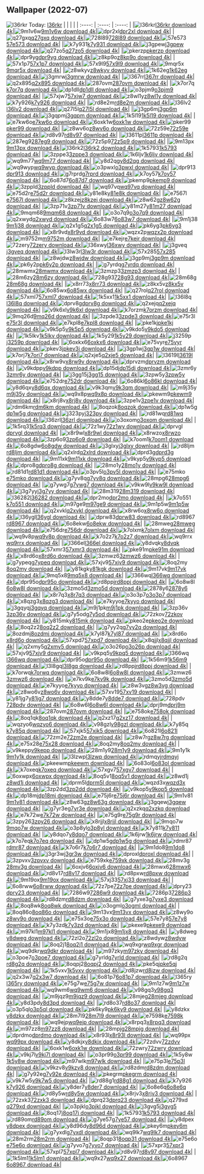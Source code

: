 ## Wallpaper (2022-07)
![l36rkr](https://w.wallhaven.cc/full/l3/wallhaven-l36rkr.jpg) Today: [l36rkr](https://th.wallhaven.cc/small/l3/l36rkr.jpg)
|      |      |      |
| :----: | :----: | :----: |
|![l36rkr](https://th.wallhaven.cc/small/l3/l36rkr.jpg)[l36rkr download 4k](https://wallhaven.cc/w/l36rkr)|![9m1v6w](https://th.wallhaven.cc/small/9m/9m1v6w.jpg)[9m1v6w download 4k](https://wallhaven.cc/w/9m1v6w)|![dpr2xl](https://th.wallhaven.cc/small/dp/dpr2xl.jpg)[dpr2xl download 4k](https://wallhaven.cc/w/dpr2xl)|
|![q27gxq](https://th.wallhaven.cc/small/q2/q27gxq.jpg)[q27gxq download 4k](https://wallhaven.cc/w/q27gxq)|![728l89](https://th.wallhaven.cc/small/72/728l89.jpg)[728l89 download 4k](https://wallhaven.cc/w/728l89)|![57e573](https://th.wallhaven.cc/small/57/57e573.jpg)[57e573 download 4k](https://wallhaven.cc/w/57e573)|
|![k7y931](https://th.wallhaven.cc/small/k7/k7y931.jpg)[k7y931 download 4k](https://wallhaven.cc/w/k7y931)|![j3gpew](https://th.wallhaven.cc/small/j3/j3gpew.jpg)[j3gpew download 4k](https://wallhaven.cc/w/j3gpew)|![q27zo5](https://th.wallhaven.cc/small/q2/q27zo5.jpg)[q27zo5 download 4k](https://wallhaven.cc/w/q27zo5)|
|![pkerzp](https://th.wallhaven.cc/small/pk/pkerzp.jpg)[pkerzp download 4k](https://wallhaven.cc/w/pkerzp)|![dpr9yg](https://th.wallhaven.cc/small/dp/dpr9yg.jpg)[dpr9yg download 4k](https://wallhaven.cc/w/dpr9yg)|![z8kp9o](https://th.wallhaven.cc/small/z8/z8kp9o.jpg)[z8kp9o download 4k](https://wallhaven.cc/w/z8kp9o)|
|![57x1p7](https://th.wallhaven.cc/small/57/57x1p7.jpg)[57x1p7 download 4k](https://wallhaven.cc/w/57x1p7)|![57x9l9](https://th.wallhaven.cc/small/57/57x9l9.jpg)[57x9l9 download 4k](https://wallhaven.cc/w/57x9l9)|![9mqr5x](https://th.wallhaven.cc/small/9m/9mqr5x.jpg)[9mqr5x download 4k](https://wallhaven.cc/w/9mqr5x)|
|![z8wkyv](https://th.wallhaven.cc/small/z8/z8wkyv.jpg)[z8wkyv download 4k](https://wallhaven.cc/w/z8wkyv)|![1k62eg](https://th.wallhaven.cc/small/1k/1k62eg.jpg)[1k62eg download 4k](https://wallhaven.cc/w/1k62eg)|![j3gmrw](https://th.wallhaven.cc/small/j3/j3gmrw.jpg)[j3gmrw download 4k](https://wallhaven.cc/w/j3gmrw)|
|![l367rr](https://th.wallhaven.cc/small/l3/l367rr.jpg)[l367rr download 4k](https://wallhaven.cc/w/l367rr)|![q2x895](https://th.wallhaven.cc/small/q2/q2x895.jpg)[q2x895 download 4k](https://wallhaven.cc/w/q2x895)|![287ovm](https://th.wallhaven.cc/small/28/287ovm.jpg)[287ovm download 4k](https://wallhaven.cc/w/287ovm)|
|![k7or7q](https://th.wallhaven.cc/small/k7/k7or7q.jpg)[k7or7q download 4k](null)|![dp1dll](https://th.wallhaven.cc/small/dp/dp1dll.jpg)[dp1dll download 4k](null)|![o3pjm9](https://th.wallhaven.cc/small/o3/o3pjm9.jpg)[o3pjm9 download 4k](null)|
|![57xjw7](https://th.wallhaven.cc/small/57/57xjw7.jpg)[57xjw7 download 4k](null)|![z8wl1y](https://th.wallhaven.cc/small/z8/z8wl1y.jpg)[z8wl1y download 4k](null)|![k7y926](https://th.wallhaven.cc/small/k7/k7y926.jpg)[k7y926 download 4k](null)|
|![rd8e2m](https://th.wallhaven.cc/small/rd/rd8e2m.jpg)[rd8e2m download 4k](null)|![l36lv2](https://th.wallhaven.cc/small/l3/l36lv2.jpg)[l36lv2 download 4k](null)|![q27l5l](https://th.wallhaven.cc/small/q2/q27l5l.jpg)[q27l5l download 4k](null)|
|![j3gp6m](https://th.wallhaven.cc/small/j3/j3gp6m.jpg)[j3gp6m download 4k](null)|![j3gqpm](https://th.wallhaven.cc/small/j3/j3gqpm.jpg)[j3gqpm download 4k](null)|![1k5l19](https://th.wallhaven.cc/small/1k/1k5l19.jpg)[1k5l19 download 4k](null)|
|![e7kw6o](https://th.wallhaven.cc/small/e7/e7kw6o.jpg)[e7kw6o download 4k](null)|![6oxk1w](https://th.wallhaven.cc/small/6o/6oxk1w.jpg)[6oxk1w download 4k](null)|![pker99](https://th.wallhaven.cc/small/pk/pker99.jpg)[pker99 download 4k](null)|
|![z8wv6o](https://th.wallhaven.cc/small/z8/z8wv6o.jpg)[z8wv6o download 4k](null)|![72z59e](https://th.wallhaven.cc/small/72/72z59e.jpg)[72z59e download 4k](null)|![rd8v97](https://th.wallhaven.cc/small/rd/rd8v97.jpg)[rd8v97 download 4k](null)|
|![l3611p](https://th.wallhaven.cc/small/l3/l3611p.jpg)[l3611p download 4k](null)|![287eg9](https://th.wallhaven.cc/small/28/287eg9.jpg)[287eg9 download 4k](null)|![72z5p9](https://th.wallhaven.cc/small/72/72z5p9.jpg)[72z5p9 download 4k](null)|
|![9m13px](https://th.wallhaven.cc/small/9m/9m13px.jpg)[9m13px download 4k](null)|![l36rk2](https://th.wallhaven.cc/small/l3/l36rk2.jpg)[l36rk2 download 4k](null)|![1k5793](https://th.wallhaven.cc/small/1k/1k5793.jpg)[1k5793 download 4k](null)|
|![3zppe3](https://th.wallhaven.cc/small/3z/3zppe3.jpg)[3zppe3 download 4k](null)|![1k6ljv](https://th.wallhaven.cc/small/1k/1k6ljv.jpg)[1k6ljv download 4k](null)|![wq9m77](https://th.wallhaven.cc/small/wq/wq9m77.jpg)[wq9m77 download 4k](null)|
|![y8d2qg](https://th.wallhaven.cc/small/y8/y8d2qg.jpg)[y8d2qg download 4k](null)|![wq9wyp](https://th.wallhaven.cc/small/wq/wq9wyp.jpg)[wq9wyp download 4k](null)|![o3pwxl](https://th.wallhaven.cc/small/o3/o3pwxl.jpg)[o3pwxl download 4k](null)|
|![dpr913](https://th.wallhaven.cc/small/dp/dpr913.jpg)[dpr913 download 4k](null)|![g7rprd](https://th.wallhaven.cc/small/g7/g7rprd.jpg)[g7rprd download 4k](null)|![k7oy57](https://th.wallhaven.cc/small/k7/k7oy57.jpg)[k7oy57 download 4k](null)|
|![6o87d7](https://th.wallhaven.cc/small/6o/6o87d7.jpg)[6o87d7 download 4k](null)|![pkemp9](https://th.wallhaven.cc/small/pk/pkemp9.jpg)[pkemp9 download 4k](null)|![3zppld](https://th.wallhaven.cc/small/3z/3zppld.jpg)[3zppld download 4k](null)|
|![wq97vq](https://th.wallhaven.cc/small/wq/wq97vq.jpg)[wq97vq download 4k](null)|![e75d2r](https://th.wallhaven.cc/small/e7/e75d2r.jpg)[e75d2r download 4k](null)|![y81e8k](https://th.wallhaven.cc/small/y8/y81e8k.jpg)[y81e8k download 4k](null)|
|![e7567l](https://th.wallhaven.cc/small/e7/e7567l.jpg)[e7567l download 4k](null)|![z8kzej](https://th.wallhaven.cc/small/z8/z8kzej.jpg)[z8kzej download 4k](null)|![z8w62g](https://th.wallhaven.cc/small/z8/z8w62g.jpg)[z8w62g download 4k](null)|
|![3zp71v](https://th.wallhaven.cc/small/3z/3zp71v.jpg)[3zp71v download 4k](null)|![y81m27](https://th.wallhaven.cc/small/y8/y81m27.jpg)[y81m27 download 4k](null)|![9mqm68](https://th.wallhaven.cc/small/9m/9mqm68.jpg)[9mqm68 download 4k](null)|
|![o3o7q9](https://th.wallhaven.cc/small/o3/o3o7q9.jpg)[o3o7q9 download 4k](null)|![q2xwyd](https://th.wallhaven.cc/small/q2/q2xwyd.jpg)[q2xwyd download 4k](null)|![6o83w7](https://th.wallhaven.cc/small/6o/6o83w7.jpg)[6o83w7 download 4k](null)|
|![9m1j38](https://th.wallhaven.cc/small/9m/9m1j38.jpg)[9m1j38 download 4k](null)|![q2x1g5](https://th.wallhaven.cc/small/q2/q2x1g5.jpg)[q2x1g5 download 4k](null)|![pk6yg3](https://th.wallhaven.cc/small/pk/pk6yg3.jpg)[pk6yg3 download 4k](null)|
|![x8r9vd](https://th.wallhaven.cc/small/x8/x8r9vd.jpg)[x8r9vd download 4k](null)|![wqzx2p](https://th.wallhaven.cc/small/wq/wqzx2p.jpg)[wqzx2p download 4k](null)|![m9752m](https://th.wallhaven.cc/small/m9/m9752m.jpg)[m9752m download 4k](null)|
|![e7kejr](https://th.wallhaven.cc/small/e7/e7kejr.jpg)[e7kejr download 4k](null)|![72zery](https://th.wallhaven.cc/small/72/72zery.jpg)[72zery download 4k](null)|![l36xwy](https://th.wallhaven.cc/small/l3/l36xwy.jpg)[l36xwy download 4k](null)|
|![j3gveq](https://th.wallhaven.cc/small/j3/j3gveq.jpg)[j3gveq download 4k](null)|![l3lw3r](https://th.wallhaven.cc/small/l3/l3lw3r.jpg)[l3lw3r download 4k](null)|![57x285](https://th.wallhaven.cc/small/57/57x285.jpg)[57x285 download 4k](null)|
|![z8wjdw](https://th.wallhaven.cc/small/z8/z8wjdw.jpg)[z8wjdw download 4k](null)|![j3gp9m](https://th.wallhaven.cc/small/j3/j3gp9m.jpg)[j3gp9m download 4k](null)|![pk6y2p](https://th.wallhaven.cc/small/pk/pk6y2p.jpg)[pk6y2p download 4k](null)|
|![g7yrdq](https://th.wallhaven.cc/small/g7/g7yrdq.jpg)[g7yrdq download 4k](null)|![28mwmx](https://th.wallhaven.cc/small/28/28mwmx.jpg)[28mwmx download 4k](null)|![3zmzp3](https://th.wallhaven.cc/small/3z/3zmzp3.jpg)[3zmzp3 download 4k](null)|
|![28m6zy](https://th.wallhaven.cc/small/28/28m6zy.jpg)[28m6zy download 4k](null)|![728g93](https://th.wallhaven.cc/small/72/728g93.jpg)[728g93 download 4k](null)|![28m68g](https://th.wallhaven.cc/small/28/28m68g.jpg)[28m68g download 4k](null)|
|![x8rr73](https://th.wallhaven.cc/small/x8/x8rr73.jpg)[x8rr73 download 4k](null)|![z8kx5v](https://th.wallhaven.cc/small/z8/z8kx5v.jpg)[z8kx5v download 4k](null)|![6o85wx](https://th.wallhaven.cc/small/6o/6o85wx.jpg)[6o85wx download 4k](null)|
|![q27rol](https://th.wallhaven.cc/small/q2/q27rol.jpg)[q27rol download 4k](null)|![57xml7](https://th.wallhaven.cc/small/57/57xml7.jpg)[57xml7 download 4k](null)|![1k5xx1](https://th.wallhaven.cc/small/1k/1k5xx1.jpg)[1k5xx1 download 4k](null)|
|![l36l8q](https://th.wallhaven.cc/small/l3/l36l8q.jpg)[l36l8q download 4k](null)|![dprv8g](https://th.wallhaven.cc/small/dp/dprv8g.jpg)[dprv8g download 4k](null)|![q2xejq](https://th.wallhaven.cc/small/q2/q2xejq.jpg)[q2xejq download 4k](null)|
|![v9k6xl](https://th.wallhaven.cc/small/v9/v9k6xl.jpg)[v9k6xl download 4k](null)|![k7orzm](https://th.wallhaven.cc/small/k7/k7orzm.jpg)[k7orzm download 4k](null)|![9mq26d](https://th.wallhaven.cc/small/9m/9mq26d.jpg)[9mq26d download 4k](null)|
|![3zpde3](https://th.wallhaven.cc/small/3z/3zpde3.jpg)[3zpde3 download 4k](null)|![e75r3l](https://th.wallhaven.cc/small/e7/e75r3l.jpg)[e75r3l download 4k](null)|![e7kpl8](https://th.wallhaven.cc/small/e7/e7kpl8.jpg)[e7kpl8 download 4k](null)|
|![pke1kj](https://th.wallhaven.cc/small/pk/pke1kj.jpg)[pke1kj download 4k](null)|![v9k5p5](https://th.wallhaven.cc/small/v9/v9k5p5.jpg)[v9k5p5 download 4k](null)|![v9kdo5](https://th.wallhaven.cc/small/v9/v9kdo5.jpg)[v9kdo5 download 4k](null)|
|![1k5lkv](https://th.wallhaven.cc/small/1k/1k5lkv.jpg)[1k5lkv download 4k](null)|![1k5y29](https://th.wallhaven.cc/small/1k/1k5y29.jpg)[1k5y29 download 4k](null)|![j3259p](https://th.wallhaven.cc/small/j3/j3259p.jpg)[j3259p download 4k](null)|
|![6oxkx6](https://th.wallhaven.cc/small/6o/6oxkx6.jpg)[6oxkx6 download 4k](null)|![e75vyr](https://th.wallhaven.cc/small/e7/e75vyr.jpg)[e75vyr download 4k](null)|![pkev3j](https://th.wallhaven.cc/small/pk/pkev3j.jpg)[pkev3j download 4k](null)|
|![j3gp1w](https://th.wallhaven.cc/small/j3/j3gp1w.jpg)[j3gp1w download 4k](null)|![k7orj7](https://th.wallhaven.cc/small/k7/k7orj7.jpg)[k7orj7 download 4k](null)|![q2xje5](https://th.wallhaven.cc/small/q2/q2xje5.jpg)[q2xje5 download 4k](null)|
|![l3619l](https://th.wallhaven.cc/small/l3/l3619l.jpg)[l3619l download 4k](null)|![x8rw9v](https://th.wallhaven.cc/small/x8/x8rw9v.jpg)[x8rw9v download 4k](null)|![dprvzm](https://th.wallhaven.cc/small/dp/dprvzm.jpg)[dprvzm download 4k](null)|
|![v9kdpp](https://th.wallhaven.cc/small/v9/v9kdpp.jpg)[v9kdpp download 4k](null)|![dp15dj](https://th.wallhaven.cc/small/dp/dp15dj.jpg)[dp15dj download 4k](null)|![3zmr6y](https://th.wallhaven.cc/small/3z/3zmr6y.jpg)[3zmr6y download 4k](null)|
|![j3gg15](https://th.wallhaven.cc/small/j3/j3gg15.jpg)[j3gg15 download 4k](null)|![3zpw5y](https://th.wallhaven.cc/small/3z/3zpw5y.jpg)[3zpw5y download 4k](null)|![e752dr](https://th.wallhaven.cc/small/e7/e752dr.jpg)[e752dr download 4k](null)|
|![6o86kl](https://th.wallhaven.cc/small/6o/6o86kl.jpg)[6o86kl download 4k](null)|![y8d6qx](https://th.wallhaven.cc/small/y8/y8d6qx.jpg)[y8d6qx download 4k](null)|![v9k3qm](https://th.wallhaven.cc/small/v9/v9k3qm.jpg)[v9k3qm download 4k](null)|
|![m9j35y](https://th.wallhaven.cc/small/m9/m9j35y.jpg)[m9j35y download 4k](null)|![wq9x8p](https://th.wallhaven.cc/small/wq/wq9x8p.jpg)[wq9x8p download 4k](null)|![pkewm9](https://th.wallhaven.cc/small/pk/pkewm9.jpg)[pkewm9 download 4k](null)|
|![x8rj8v](https://th.wallhaven.cc/small/x8/x8rj8v.jpg)[x8rj8v download 4k](null)|![3zpe1v](https://th.wallhaven.cc/small/3z/3zpe1v.jpg)[3zpe1v download 4k](null)|![rdm6km](https://th.wallhaven.cc/small/rd/rdm6km.jpg)[rdm6km download 4k](null)|
|![8oqzok](https://th.wallhaven.cc/small/8o/8oqzok.jpg)[8oqzok download 4k](null)|![dp1w5g](https://th.wallhaven.cc/small/dp/dp1w5g.jpg)[dp1w5g download 4k](null)|![j323py](https://th.wallhaven.cc/small/j3/j323py.jpg)[j323py download 4k](null)|
|![rd81wq](https://th.wallhaven.cc/small/rd/rd81wq.jpg)[rd81wq download 4k](null)|![l36zrl](https://th.wallhaven.cc/small/l3/l36zrl.jpg)[l36zrl download 4k](null)|![o3oxom](https://th.wallhaven.cc/small/o3/o3oxom.jpg)[o3oxom download 4k](null)|
|![1k5rq3](https://th.wallhaven.cc/small/1k/1k5rq3.jpg)[1k5rq3 download 4k](null)|![72z1wy](https://th.wallhaven.cc/small/72/72z1wy.jpg)[72z1wy download 4k](null)|![dprvgl](https://th.wallhaven.cc/small/dp/dprvgl.jpg)[dprvgl download 4k](null)|
|![x8r9wl](https://th.wallhaven.cc/small/x8/x8r9wl.jpg)[x8r9wl download 4k](null)|![x8rwzo](https://th.wallhaven.cc/small/x8/x8rwzo.jpg)[x8rwzo download 4k](null)|![3zp6o9](https://th.wallhaven.cc/small/3z/3zp6o9.jpg)[3zp6o9 download 4k](null)|
|![k7oom1](https://th.wallhaven.cc/small/k7/k7oom1.jpg)[k7oom1 download 4k](null)|![6o8gdw](https://th.wallhaven.cc/small/6o/6o8gdw.jpg)[6o8gdw download 4k](null)|![j3glxy](https://th.wallhaven.cc/small/j3/j3glxy.jpg)[j3glxy download 4k](null)|
|![rd8ljm](https://th.wallhaven.cc/small/rd/rd8ljm.jpg)[rd8ljm download 4k](null)|![q2xlrd](https://th.wallhaven.cc/small/q2/q2xlrd.jpg)[q2xlrd download 4k](null)|![dprd3g](https://th.wallhaven.cc/small/dp/dprd3g.jpg)[dprd3g download 4k](null)|
|![9m11xk](https://th.wallhaven.cc/small/9m/9m11xk.jpg)[9m11xk download 4k](null)|![v9kyp5](https://th.wallhaven.cc/small/v9/v9kyp5.jpg)[v9kyp5 download 4k](null)|![dpro8g](https://th.wallhaven.cc/small/dp/dpro8g.jpg)[dpro8g download 4k](null)|
|![28mo1y](https://th.wallhaven.cc/small/28/28mo1y.jpg)[28mo1y download 4k](null)|![rd81d1](https://th.wallhaven.cc/small/rd/rd81d1.jpg)[rd81d1 download 4k](null)|![o3pv5l](https://th.wallhaven.cc/small/o3/o3pv5l.jpg)[o3pv5l download 4k](null)|
|![e75mko](https://th.wallhaven.cc/small/e7/e75mko.jpg)[e75mko download 4k](null)|![g7yv8q](https://th.wallhaven.cc/small/g7/g7yv8q.jpg)[g7yv8q download 4k](null)|![28mpg6](https://th.wallhaven.cc/small/28/28mpg6.jpg)[28mpg6 download 4k](null)|
|![g7ywg7](https://th.wallhaven.cc/small/g7/g7ywg7.jpg)[g7ywg7 download 4k](null)|![v9kw9l](https://th.wallhaven.cc/small/v9/v9kw9l.jpg)[v9kw9l download 4k](null)|![j3g7yy](https://th.wallhaven.cc/small/j3/j3g7yy.jpg)[j3g7yy download 4k](null)|
|![28m319](https://th.wallhaven.cc/small/28/28m319.jpg)[28m319 download 4k](null)|![l36282](https://th.wallhaven.cc/small/l3/l36282.jpg)[l36282 download 4k](null)|![dpr2mo](https://th.wallhaven.cc/small/dp/dpr2mo.jpg)[dpr2mo download 4k](null)|
|![k7o551](https://th.wallhaven.cc/small/k7/k7o551.jpg)[k7o551 download 4k](null)|![m97ge9](https://th.wallhaven.cc/small/m9/m97ge9.jpg)[m97ge9 download 4k](null)|![9m1p5w](https://th.wallhaven.cc/small/9m/9m1p5w.jpg)[9m1p5w download 4k](null)|
|![q2xvkl](https://th.wallhaven.cc/small/q2/q2xvkl.jpg)[q2xvkl download 4k](null)|![x8rw6o](https://th.wallhaven.cc/small/x8/x8rw6o.jpg)[x8rw6o download 4k](null)|![l36ygl](https://th.wallhaven.cc/small/l3/l36ygl.jpg)[l36ygl download 4k](null)|
|![dprw83](https://th.wallhaven.cc/small/dp/dprw83.jpg)[dprw83 download 4k](null)|![rd8967](https://th.wallhaven.cc/small/rd/rd8967.jpg)[rd8967 download 4k](null)|![6o8ekw](https://th.wallhaven.cc/small/6o/6o8ekw.jpg)[6o8ekw download 4k](null)|
|![28mweg](https://th.wallhaven.cc/small/28/28mweg.jpg)[28mweg download 4k](null)|![e756dr](https://th.wallhaven.cc/small/e7/e756dr.jpg)[e756dr download 4k](null)|![k7olxm](https://th.wallhaven.cc/small/k7/k7olxm.jpg)[k7olxm download 4k](null)|
|![wq9v8p](https://th.wallhaven.cc/small/wq/wq9v8p.jpg)[wq9v8p download 4k](null)|![k7o2z7](https://th.wallhaven.cc/small/k7/k7o2z7.jpg)[k7o2z7 download 4k](null)|![wq9rrx](https://th.wallhaven.cc/small/wq/wq9rrx.jpg)[wq9rrx download 4k](null)|
|![l366el](https://th.wallhaven.cc/small/l3/l366el.jpg)[l366el download 4k](null)|![y8dvqk](https://th.wallhaven.cc/small/y8/y8dvqk.jpg)[y8dvqk download 4k](null)|![57xmr3](https://th.wallhaven.cc/small/57/57xmr3.jpg)[57xmr3 download 4k](null)|
|![pke91m](https://th.wallhaven.cc/small/pk/pke91m.jpg)[pke91m download 4k](null)|![x8rd6o](https://th.wallhaven.cc/small/x8/x8rd6o.jpg)[x8rd6o download 4k](null)|![3zmwz6](https://th.wallhaven.cc/small/3z/3zmwz6.jpg)[3zmwz6 download 4k](null)|
|![g7ypeq](https://th.wallhaven.cc/small/g7/g7ypeq.jpg)[g7ypeq download 4k](null)|![57xjv9](https://th.wallhaven.cc/small/57/57xjv9.jpg)[57xjv9 download 4k](null)|![8oq2my](https://th.wallhaven.cc/small/8o/8oq2my.jpg)[8oq2my download 4k](null)|
|![y81kgk](https://th.wallhaven.cc/small/y8/y81kgk.jpg)[y81kgk download 4k](null)|![9m17vk](https://th.wallhaven.cc/small/9m/9m17vk.jpg)[9m17vk download 4k](null)|![9mq5x8](https://th.wallhaven.cc/small/9m/9mq5x8.jpg)[9mq5x8 download 4k](null)|
|![l366wq](https://th.wallhaven.cc/small/l3/l366wq.jpg)[l366wq download 4k](null)|![dpr95o](https://th.wallhaven.cc/small/dp/dpr95o.jpg)[dpr95o download 4k](null)|![rd8ppj](https://th.wallhaven.cc/small/rd/rd8ppj.jpg)[rd8ppj download 4k](null)|
|![6o8w8l](https://th.wallhaven.cc/small/6o/6o8w8l.jpg)[6o8w8l download 4k](null)|![3zmo5d](https://th.wallhaven.cc/small/3z/3zmo5d.jpg)[3zmo5d download 4k](null)|![2878y6](https://th.wallhaven.cc/small/28/2878y6.jpg)[2878y6 download 4k](null)|
|![x8r7q3](https://th.wallhaven.cc/small/x8/x8r7q3.jpg)[x8r7q3 download 4k](null)|![o3o3p7](https://th.wallhaven.cc/small/o3/o3o3p7.jpg)[o3o3p7 download 4k](null)|![x8qzg3](https://th.wallhaven.cc/small/x8/x8qzg3.jpg)[x8qzg3 download 4k](null)|
|![e7kyyo](https://th.wallhaven.cc/small/e7/e7kyyo.jpg)[e7kyyo download 4k](null)|![j3gqyq](https://th.wallhaven.cc/small/j3/j3gqyq.jpg)[j3gqyq download 4k](null)|![m9j1pk](https://th.wallhaven.cc/small/m9/m9j1pk.jpg)[m9j1pk download 4k](null)|
|![3zp36v](https://th.wallhaven.cc/small/3z/3zp36v.jpg)[3zp36v download 4k](null)|![g7y5od](https://th.wallhaven.cc/small/g7/g7y5od.jpg)[g7y5od download 4k](null)|![72zkov](https://th.wallhaven.cc/small/72/72zkov.jpg)[72zkov download 4k](null)|
|![y815mk](https://th.wallhaven.cc/small/y8/y815mk.jpg)[y815mk download 4k](null)|![pkeo2e](https://th.wallhaven.cc/small/pk/pkeo2e.jpg)[pkeo2e download 4k](null)|![8oq2z2](https://th.wallhaven.cc/small/8o/8oq2z2.jpg)[8oq2z2 download 4k](null)|
|![g7yy2q](https://th.wallhaven.cc/small/g7/g7yy2q.jpg)[g7yy2q download 4k](null)|![8ozdmj](https://th.wallhaven.cc/small/8o/8ozdmj.jpg)[8ozdmj download 4k](null)|![k7yl87](https://th.wallhaven.cc/small/k7/k7yl87.jpg)[k7yl87 download 4k](null)|
|![x8rd6o](https://th.wallhaven.cc/small/x8/x8rd6o.jpg)[x8rd6o download 4k](null)|![57xpd7](https://th.wallhaven.cc/small/57/57xpd7.jpg)[57xpd7 download 4k](null)|![x8qjjl](https://th.wallhaven.cc/small/x8/x8qjjl.jpg)[x8qjjl download 4k](null)|
|![q2xmy5](https://th.wallhaven.cc/small/q2/q2xmy5.jpg)[q2xmy5 download 4k](null)|![o3o26p](https://th.wallhaven.cc/small/o3/o3o26p.jpg)[o3o26p download 4k](null)|![57xjv9](https://th.wallhaven.cc/small/57/57xjv9.jpg)[57xjv9 download 4k](null)|
|![v9kpq5](https://th.wallhaven.cc/small/v9/v9kpq5.jpg)[v9kpq5 download 4k](null)|![l366wq](https://th.wallhaven.cc/small/l3/l366wq.jpg)[l366wq download 4k](null)|![dpr95o](https://th.wallhaven.cc/small/dp/dpr95o.jpg)[dpr95o download 4k](null)|
|![1k56m9](https://th.wallhaven.cc/small/1k/1k56m9.jpg)[1k56m9 download 4k](null)|![l3l8gq](https://th.wallhaven.cc/small/l3/l3l8gq.jpg)[l3l8gq download 4k](null)|![rd8ppj](https://th.wallhaven.cc/small/rd/rd8ppj.jpg)[rd8ppj download 4k](null)|
|![k7orwq](https://th.wallhaven.cc/small/k7/k7orwq.jpg)[k7orwq download 4k](null)|![6o8w8l](https://th.wallhaven.cc/small/6o/6o8w8l.jpg)[6o8w8l download 4k](null)|![3zmwz6](https://th.wallhaven.cc/small/3z/3zmwz6.jpg)[3zmwz6 download 4k](null)|
|![e7kv9k](https://th.wallhaven.cc/small/e7/e7kv9k.jpg)[e7kv9k download 4k](null)|![3zmo5d](https://th.wallhaven.cc/small/3z/3zmo5d.jpg)[3zmo5d download 4k](null)|![e7kyyo](https://th.wallhaven.cc/small/e7/e7kyyo.jpg)[e7kyyo download 4k](null)|
|![z8w3vg](https://th.wallhaven.cc/small/z8/z8w3vg.jpg)[z8w3vg download 4k](null)|![z8wo6v](https://th.wallhaven.cc/small/z8/z8wo6v.jpg)[z8wo6v download 4k](null)|![57xv19](https://th.wallhaven.cc/small/57/57xv19.jpg)[57xv19 download 4k](null)|
|![y81jg7](https://th.wallhaven.cc/small/y8/y81jg7.jpg)[y81jg7 download 4k](null)|![y8dde7](https://th.wallhaven.cc/small/y8/y8dde7.jpg)[y8dde7 download 4k](null)|![728pdv](https://th.wallhaven.cc/small/72/728pdv.jpg)[728pdv download 4k](null)|
|![6o8w6l](https://th.wallhaven.cc/small/6o/6o8w6l.jpg)[6o8w6l download 4k](null)|![dprj9m](https://th.wallhaven.cc/small/dp/dprj9m.jpg)[dprj9m download 4k](null)|![287ovm](https://th.wallhaven.cc/small/28/287ovm.jpg)[287ovm download 4k](null)|
|![e758ok](https://th.wallhaven.cc/small/e7/e758ok.jpg)[e758ok download 4k](null)|![8oq1qk](https://th.wallhaven.cc/small/8o/8oq1qk.jpg)[8oq1qk download 4k](null)|![q2xz17](https://th.wallhaven.cc/small/q2/q2xz17.jpg)[q2xz17 download 4k](null)|
|![wqzyo6](https://th.wallhaven.cc/small/wq/wqzyo6.jpg)[wqzyo6 download 4k](null)|![v98gzl](https://th.wallhaven.cc/small/v9/v98gzl.jpg)[v98gzl download 4k](null)|![k7y85q](https://th.wallhaven.cc/small/k7/k7y85q.jpg)[k7y85q download 4k](null)|
|![57xjk5](https://th.wallhaven.cc/small/57/57xjk5.jpg)[57xjk5 download 4k](null)|![6o821l](https://th.wallhaven.cc/small/6o/6o821l.jpg)[6o821l download 4k](null)|![72zm2e](https://th.wallhaven.cc/small/72/72zm2e.jpg)[72zm2e download 4k](null)|
|![z8w7rg](https://th.wallhaven.cc/small/z8/z8w7rg.jpg)[z8w7rg download 4k](null)|![e75x28](https://th.wallhaven.cc/small/e7/e75x28.jpg)[e75x28 download 4k](null)|![8oq2my](https://th.wallhaven.cc/small/8o/8oq2my.jpg)[8oq2my download 4k](null)|
|![v9kepp](https://th.wallhaven.cc/small/v9/v9kepp.jpg)[v9kepp download 4k](null)|![28m1y9](https://th.wallhaven.cc/small/28/28m1y9.jpg)[28m1y9 download 4k](null)|![9m1y1k](https://th.wallhaven.cc/small/9m/9m1y1k.jpg)[9m1y1k download 4k](null)|
|![l3lzwp](https://th.wallhaven.cc/small/l3/l3lzwp.jpg)[l3lzwp download 4k](null)|![rdmqyj](https://th.wallhaven.cc/small/rd/rdmqyj.jpg)[rdmqyj download 4k](null)|![pkeewm](https://th.wallhaven.cc/small/pk/pkeewm.jpg)[pkeewm download 4k](null)|
|![6o83ol](https://th.wallhaven.cc/small/6o/6o83ol.jpg)[6o83ol download 4k](null)|![k7oxeq](https://th.wallhaven.cc/small/k7/k7oxeq.jpg)[k7oxeq download 4k](null)|![57xgv7](https://th.wallhaven.cc/small/57/57xgv7.jpg)[57xgv7 download 4k](null)|
|![6oxwpx](https://th.wallhaven.cc/small/6o/6oxwpx.jpg)[6oxwpx download 4k](null)|![8oq5v1](https://th.wallhaven.cc/small/8o/8oq5v1.jpg)[8oq5v1 download 4k](null)|![z8wd1j](https://th.wallhaven.cc/small/z8/z8wd1j.jpg)[z8wd1j download 4k](null)|
|![dprm5l](https://th.wallhaven.cc/small/dp/dprm5l.jpg)[dprm5l download 4k](null)|![wqzd3x](https://th.wallhaven.cc/small/wq/wqzd3x.jpg)[wqzd3x download 4k](null)|![3zp2dd](https://th.wallhaven.cc/small/3z/3zp2dd.jpg)[3zp2dd download 4k](null)|
|![v9kop5](https://th.wallhaven.cc/small/v9/v9kop5.jpg)[v9kop5 download 4k](null)|![dp18mj](https://th.wallhaven.cc/small/dp/dp18mj.jpg)[dp18mj download 4k](null)|![e75j6r](https://th.wallhaven.cc/small/e7/e75j6r.jpg)[e75j6r download 4k](null)|
|![9m1v81](https://th.wallhaven.cc/small/9m/9m1v81.jpg)[9m1v81 download 4k](null)|![z8w63g](https://th.wallhaven.cc/small/z8/z8w63g.jpg)[z8w63g download 4k](null)|![j3gqew](https://th.wallhaven.cc/small/j3/j3gqew.jpg)[j3gqew download 4k](null)|
|![g7yr3e](https://th.wallhaven.cc/small/g7/g7yr3e.jpg)[g7yr3e download 4k](null)|![q2xzkq](https://th.wallhaven.cc/small/q2/q2xzkq.jpg)[q2xzkq download 4k](null)|![e7k72w](https://th.wallhaven.cc/small/e7/e7k72w.jpg)[e7k72w download 4k](null)|
|![e75g9r](https://th.wallhaven.cc/small/e7/e75g9r.jpg)[e75g9r download 4k](null)|![3zpy26](https://th.wallhaven.cc/small/3z/3zpy26.jpg)[3zpy26 download 4k](null)|![x8rjjl](https://th.wallhaven.cc/small/x8/x8rjjl.jpg)[x8rjjl download 4k](null)|
|![9mqo7w](https://th.wallhaven.cc/small/9m/9mqo7w.jpg)[9mqo7w download 4k](null)|![o3p8yl](https://th.wallhaven.cc/small/o3/o3p8yl.jpg)[o3p8yl download 4k](null)|![k7y811](https://th.wallhaven.cc/small/k7/k7y811.jpg)[k7y811 download 4k](null)|
|![y8dqo7](https://th.wallhaven.cc/small/y8/y8dqo7.jpg)[y8dqo7 download 4k](null)|![1k6jrw](https://th.wallhaven.cc/small/1k/1k6jrw.jpg)[1k6jrw download 4k](null)|![k7o7eq](https://th.wallhaven.cc/small/k7/k7o7eq.jpg)[k7o7eq download 4k](null)|
|![dp1w5g](https://th.wallhaven.cc/small/dp/dp1w5g.jpg)[dp1w5g download 4k](null)|![rdmr87](https://th.wallhaven.cc/small/rd/rdmr87.jpg)[rdmr87 download 4k](null)|![k7o6r7](https://th.wallhaven.cc/small/k7/k7o6r7.jpg)[k7o6r7 download 4k](null)|
|![9m1do8](https://th.wallhaven.cc/small/9m/9m1do8.jpg)[9m1do8 download 4k](null)|![j3gr3w](https://th.wallhaven.cc/small/j3/j3gr3w.jpg)[j3gr3w download 4k](null)|![dproxl](https://th.wallhaven.cc/small/dp/dproxl.jpg)[dproxl download 4k](null)|
|![3zpvxv](https://th.wallhaven.cc/small/3z/3zpvxv.jpg)[3zpvxv download 4k](null)|![e759xk](https://th.wallhaven.cc/small/e7/e759xk.jpg)[e759xk download 4k](null)|![28mv3g](https://th.wallhaven.cc/small/28/28mv3g.jpg)[28mv3g download 4k](null)|
|![6oxjv6](https://th.wallhaven.cc/small/6o/6oxjv6.jpg)[6oxjv6 download 4k](null)|![28mwx6](https://th.wallhaven.cc/small/28/28mwx6.jpg)[28mwx6 download 4k](null)|![rd8v17](https://th.wallhaven.cc/small/rd/rd8v17.jpg)[rd8v17 download 4k](null)|
|![rd8pxw](https://th.wallhaven.cc/small/rd/rd8pxw.jpg)[rd8pxw download 4k](null)|![9m19ox](https://th.wallhaven.cc/small/9m/9m19ox.jpg)[9m19ox download 4k](null)|![57xj33](https://th.wallhaven.cc/small/57/57xj33.jpg)[57xj33 download 4k](null)|
|![6o8rww](https://th.wallhaven.cc/small/6o/6o8rww.jpg)[6o8rww download 4k](null)|![72z7pe](https://th.wallhaven.cc/small/72/72z7pe.jpg)[72z7pe download 4k](null)|![dpry23](https://th.wallhaven.cc/small/dp/dpry23.jpg)[dpry23 download 4k](null)|
|![7286w9](https://th.wallhaven.cc/small/72/7286w9.jpg)[7286w9 download 4k](null)|![7286p3](https://th.wallhaven.cc/small/72/7286p3.jpg)[7286p3 download 4k](null)|![rd8dzm](https://th.wallhaven.cc/small/rd/rd8dzm.jpg)[rd8dzm download 4k](null)|
|![g7yxe3](https://th.wallhaven.cc/small/g7/g7yxe3.jpg)[g7yxe3 download 4k](null)|![8oq8wk](https://th.wallhaven.cc/small/8o/8oq8wk.jpg)[8oq8wk download 4k](null)|![o3ogml](https://th.wallhaven.cc/small/o3/o3ogml.jpg)[o3ogml download 4k](null)|
|![8oq86o](https://th.wallhaven.cc/small/8o/8oq86o.jpg)[8oq86o download 4k](null)|![9m13vx](https://th.wallhaven.cc/small/9m/9m13vx.jpg)[9m13vx download 4k](null)|![z8wy9o](https://th.wallhaven.cc/small/z8/z8wy9o.jpg)[z8wy9o download 4k](null)|
|![e75x3o](https://th.wallhaven.cc/small/e7/e75x3o.jpg)[e75x3o download 4k](null)|![57e7y8](https://th.wallhaven.cc/small/57/57e7y8.jpg)[57e7y8 download 4k](null)|![k7y3zd](https://th.wallhaven.cc/small/k7/k7y3zd.jpg)[k7y3zd download 4k](null)|
|![pkexe9](https://th.wallhaven.cc/small/pk/pkexe9.jpg)[pkexe9 download 4k](null)|![m97kl1](https://th.wallhaven.cc/small/m9/m97kl1.jpg)[m97kl1 download 4k](null)|![9m1jx8](https://th.wallhaven.cc/small/9m/9m1jx8.jpg)[9m1jx8 download 4k](null)|
|![y8dweg](https://th.wallhaven.cc/small/y8/y8dweg.jpg)[y8dweg download 4k](null)|![72zl2o](https://th.wallhaven.cc/small/72/72zl2o.jpg)[72zl2o download 4k](null)|![z8wdyw](https://th.wallhaven.cc/small/z8/z8wdyw.jpg)[z8wdyw download 4k](null)|
|![8oq2j1](https://th.wallhaven.cc/small/8o/8oq2j1.jpg)[8oq2j1 download 4k](null)|![wq9xgr](https://th.wallhaven.cc/small/wq/wq9xgr.jpg)[wq9xgr download 4k](null)|![wq9dkr](https://th.wallhaven.cc/small/wq/wq9dkr.jpg)[wq9dkr download 4k](null)|
|![m97zky](https://th.wallhaven.cc/small/m9/m97zky.jpg)[m97zky download 4k](null)|![o3poe7](https://th.wallhaven.cc/small/o3/o3poe7.jpg)[o3poe7 download 4k](null)|![g7yrld](https://th.wallhaven.cc/small/g7/g7yrld.jpg)[g7yrld download 4k](null)|
|![rd8g2q](https://th.wallhaven.cc/small/rd/rd8g2q.jpg)[rd8g2q download 4k](null)|![8oqpj2](https://th.wallhaven.cc/small/8o/8oqpj2.jpg)[8oqpj2 download 4k](null)|![pke5qj](https://th.wallhaven.cc/small/pk/pke5qj.jpg)[pke5qj download 4k](null)|
|![1k5vxv](https://th.wallhaven.cc/small/1k/1k5vxv.jpg)[1k5vxv download 4k](null)|![rd8jzw](https://th.wallhaven.cc/small/rd/rd8jzw.jpg)[rd8jzw download 4k](null)|![q2x3w7](https://th.wallhaven.cc/small/q2/q2x3w7.jpg)[q2x3w7 download 4k](null)|
|![6o81p7](https://th.wallhaven.cc/small/6o/6o81p7.jpg)[6o81p7 download 4k](null)|![l365ry](https://th.wallhaven.cc/small/l3/l365ry.jpg)[l365ry download 4k](null)|![e75g7w](https://th.wallhaven.cc/small/e7/e75g7w.jpg)[e75g7w download 4k](null)|
|![9m1z7w](https://th.wallhaven.cc/small/9m/9m1z7w.jpg)[9m1z7w download 4k](null)|![wq9wm6](https://th.wallhaven.cc/small/wq/wq9wm6.jpg)[wq9wm6 download 4k](null)|![v98gq3](https://th.wallhaven.cc/small/v9/v98gq3.jpg)[v98gq3 download 4k](null)|
|![m9jqz9](https://th.wallhaven.cc/small/m9/m9jqz9.jpg)[m9jqz9 download 4k](null)|![28mjeg](https://th.wallhaven.cc/small/28/28mjeg.jpg)[28mjeg download 4k](null)|![y8d3pd](https://th.wallhaven.cc/small/y8/y8d3pd.jpg)[y8d3pd download 4k](null)|
|![rd8o37](https://th.wallhaven.cc/small/rd/rd8o37.jpg)[rd8o37 download 4k](null)|![o3p5ql](https://th.wallhaven.cc/small/o3/o3p5ql.jpg)[o3p5ql download 4k](null)|![pk6ky9](https://th.wallhaven.cc/small/pk/pk6ky9.jpg)[pk6ky9 download 4k](null)|
|![y8dzkx](https://th.wallhaven.cc/small/y8/y8dzkx.jpg)[y8dzkx download 4k](null)|![28m7l9](https://th.wallhaven.cc/small/28/28m7l9.jpg)[28m7l9 download 4k](null)|![e7598k](https://th.wallhaven.cc/small/e7/e7598k.jpg)[e7598k download 4k](null)|
|![wq9ejp](https://th.wallhaven.cc/small/wq/wq9ejp.jpg)[wq9ejp download 4k](null)|![x8rpq3](https://th.wallhaven.cc/small/x8/x8rpq3.jpg)[x8rpq3 download 4k](null)|![m97zz8](https://th.wallhaven.cc/small/m9/m97zz8.jpg)[m97zz8 download 4k](null)|
|![28mpjg](https://th.wallhaven.cc/small/28/28mpjg.jpg)[28mpjg download 4k](null)|![dprdmo](https://th.wallhaven.cc/small/dp/dprdmo.jpg)[dprdmo download 4k](null)|![x8r93l](https://th.wallhaven.cc/small/x8/x8r93l.jpg)[x8r93l download 4k](null)|
|![wq99px](https://th.wallhaven.cc/small/wq/wq99px.jpg)[wq99px download 4k](null)|![y8dkjx](https://th.wallhaven.cc/small/y8/y8dkjx.jpg)[y8dkjx download 4k](null)|![72zdvv](https://th.wallhaven.cc/small/72/72zdvv.jpg)[72zdvv download 4k](null)|
|![6oxk1w](https://th.wallhaven.cc/small/6o/6oxk1w.jpg)[6oxk1w download 4k](null)|![72zwry](https://th.wallhaven.cc/small/72/72zwry.jpg)[72zwry download 4k](null)|![v9kj7l](https://th.wallhaven.cc/small/v9/v9kj7l.jpg)[v9kj7l download 4k](null)|
|![o3pr99](https://th.wallhaven.cc/small/o3/o3pr99.jpg)[o3pr99 download 4k](null)|![1k5y8w](https://th.wallhaven.cc/small/1k/1k5y8w.jpg)[1k5y8w download 4k](null)|![m97wlk](https://th.wallhaven.cc/small/m9/m97wlk.jpg)[m97wlk download 4k](null)|
|![e75p3l](https://th.wallhaven.cc/small/e7/e75p3l.jpg)[e75p3l download 4k](null)|![v9kzv8](https://th.wallhaven.cc/small/v9/v9kzv8.jpg)[v9kzv8 download 4k](null)|![rd8zdm](https://th.wallhaven.cc/small/rd/rd8zdm.jpg)[rd8zdm download 4k](null)|
|![g7y92e](https://th.wallhaven.cc/small/g7/g7y92e.jpg)[g7y92e download 4k](null)|![pkegrm](https://th.wallhaven.cc/small/pk/pkegrm.jpg)[pkegrm download 4k](null)|![v9k7w5](https://th.wallhaven.cc/small/v9/v9k7w5.jpg)[v9k7w5 download 4k](null)|
|![rd88g1](https://th.wallhaven.cc/small/rd/rd88g1.jpg)[rd88g1 download 4k](null)|![k7y926](https://th.wallhaven.cc/small/k7/k7y926.jpg)[k7y926 download 4k](null)|![y8der7](https://th.wallhaven.cc/small/y8/y8der7.jpg)[y8der7 download 4k](null)|
|![6o8e6q](https://th.wallhaven.cc/small/6o/6o8e6q.jpg)[6o8e6q download 4k](null)|![rd8y5w](https://th.wallhaven.cc/small/rd/rd8y5w.jpg)[rd8y5w download 4k](null)|![x8rjv3](https://th.wallhaven.cc/small/x8/x8rjv3.jpg)[x8rjv3 download 4k](null)|
|![72zxk3](https://th.wallhaven.cc/small/72/72zxk3.jpg)[72zxk3 download 4k](null)|![dprq23](https://th.wallhaven.cc/small/dp/dprq23.jpg)[dprq23 download 4k](null)|![q279xd](https://th.wallhaven.cc/small/q2/q279xd.jpg)[q279xd download 4k](null)|
|![o3pjkl](https://th.wallhaven.cc/small/o3/o3pjkl.jpg)[o3pjkl download 4k](null)|![j3gvg5](https://th.wallhaven.cc/small/j3/j3gvg5.jpg)[j3gvg5 download 4k](null)|![8oq17j](https://th.wallhaven.cc/small/8o/8oq17j.jpg)[8oq17j download 4k](null)|
|![1k5793](https://th.wallhaven.cc/small/1k/1k5793.jpg)[1k5793 download 4k](null)|![rd89om](https://th.wallhaven.cc/small/rd/rd89om.jpg)[rd89om download 4k](null)|![g7ye57](https://th.wallhaven.cc/small/g7/g7ye57.jpg)[g7ye57 download 4k](null)|
|![y8dpex](https://th.wallhaven.cc/small/y8/y8dpex.jpg)[y8dpex download 4k](null)|![y8d96d](https://th.wallhaven.cc/small/y8/y8d96d.jpg)[y8d96d download 4k](null)|![pkey6m](https://th.wallhaven.cc/small/pk/pkey6m.jpg)[pkey6m download 4k](null)|
|![g7yxdl](https://th.wallhaven.cc/small/g7/g7yxdl.jpg)[g7yxdl download 4k](null)|![wq9lk7](https://th.wallhaven.cc/small/wq/wq9lk7.jpg)[wq9lk7 download 4k](null)|![28m2rm](https://th.wallhaven.cc/small/28/28m2rm.jpg)[28m2rm download 4k](null)|
|![8oqp31](https://th.wallhaven.cc/small/8o/8oqp31.jpg)[8oqp31 download 4k](null)|![e75e6o](https://th.wallhaven.cc/small/e7/e75e6o.jpg)[e75e6o download 4k](null)|![g7yvo7](https://th.wallhaven.cc/small/g7/g7yvo7.jpg)[g7yvo7 download 4k](null)|
|![57xpr3](https://th.wallhaven.cc/small/57/57xpr3.jpg)[57xpr3 download 4k](null)|![57xpl7](https://th.wallhaven.cc/small/57/57xpl7.jpg)[57xpl7 download 4k](null)|![rd8v97](https://th.wallhaven.cc/small/rd/rd8v97.jpg)[rd8v97 download 4k](null)|
|![1k5lm1](https://th.wallhaven.cc/small/1k/1k5lm1.jpg)[1k5lm1 download 4k](null)|![wq9x27](https://th.wallhaven.cc/small/wq/wq9x27.jpg)[wq9x27 download 4k](null)|![6o8967](https://th.wallhaven.cc/small/6o/6o8967.jpg)[6o8967 download 4k](null)|
